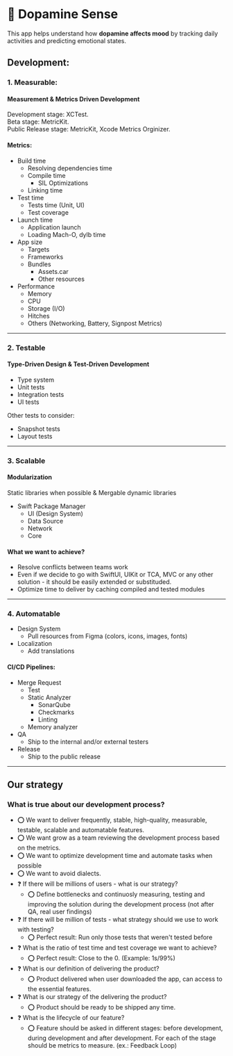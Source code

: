 
# 🌊 Dopamine Sense

This app helps understand how **dopamine affects mood** by tracking daily activities and predicting emotional states.

## Development:

### 1. Measurable:
#### Measurement & Metrics Driven Development

Development stage: XCTest.\
Beta stage: MetricKit.\
Public Release stage: MetricKit, Xcode Metrics Orginizer.

#### Metrics:
- Build time
    - Resolving dependencies time
    - Compile time
        - SIL Optimizations
    - Linking time
- Test time
     - Tests time (Unit, UI)
     - Test coverage
- Launch time
    - Application launch
    - Loading Mach-O, dylb time
- App size
    - Targets
    - Frameworks
    - Bundles
        - Assets.car
        - Other resources
- Performance
    - Memory
    - CPU
    - Storage (I/O)
    - Hitches
    - Others (Networking, Battery, Signpost Metrics)

---

### 2. Testable
#### Type-Driven Design & Test-Driven Development

- Type system
- Unit tests
- Integration tests
- UI tests

Other tests to consider:
- Snapshot tests
- Layout tests

---

### 3. Scalable
#### Modularization
Static libraries when possible & Mergable dynamic libraries

- Swift Package Manager
    - UI (Design System)
    - Data Source
    - Network
    - Core

#### What we want to achieve?
- Resolve conflicts between teams work
- Even if we decide to go with SwiftUI, UIKit or TCA, MVC or any other solution - it should be easily extended or substituded.
- Optimize time to deliver by caching compiled and tested modules

---

### 4. Automatable

- Design System
    - Pull resources from Figma (colors, icons, images, fonts)
- Localization
    - Add translations

#### CI/CD Pipelines:
- Merge Request
    - Test
    - Static Analyzer
        - SonarQube
        - Checkmarks
        - Linting
    - Memory analyzer
- QA
    - Ship to the internal and/or external testers
- Release
    - Ship to the public release

---

## Our strategy
### What is true about our development process?
- ⭕️ We want to deliver frequently, stable, high-quality, measurable, testable, scalable and automatable features.
- ⭕️ We want grow as a team reviewing the development process based on the metrics.
- ⭕️ We want to optimize development time and automate tasks when possible
- ⭕️ We want to avoid dialects.
- ❓ If there will be millions of users - what is our strategy? 
    - ⭕️ Define bottlenecks and continuosly measuring, testing and improving the solution during the development process (not after QA, real user findings)
- ❓ If there will be million of tests - what strategy should we use to work with testing? 
    - ⭕️ Perfect result: Run only those tests that weren't tested before
- ❓ What is the ratio of test time and test coverage we want to achieve?
    - ⭕️ Perfect result: Close to the 0. (Example: 1s/99%)
- ❓ What is our definition of delivering the product?
    - ⭕️ Product delivered when user downloaded the app, can access to the essential features.
- ❓ What is our strategy of the delivering the product?
    - ⭕️ Product should be ready to be shipped any time.
- ❓ What is the lifecycle of our feature?
    - ⭕️ Feature should be asked in different stages: before development, during development and after development. For each of the stage should be metrics to measure. (ex.: Feedback Loop)


